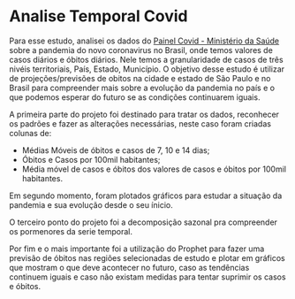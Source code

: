 # Analise Temporal Covid


Para esse estudo, analisei os dados do [Painel Covid - Ministério da Saúde](https://covid.saude.gov.br/) sobre a pandemia do novo coronavirus no Brasil, onde temos valores de casos diários e óbitos diários. Nele temos a granularidade de casos de três nivéis territoriais, País, Estado, Município. O objetivo desse estudo é utilizar de projeções/previsões de obitos na cidade e estado de São Paulo e no Brasil para compreender mais sobre a evolução da pandemia no país e o que podemos esperar do futuro se as condições continuarem iguais.


A primeira parte do projeto foi destinado para tratar os dados, reconhecer os padrões e fazer as alterações necessárias, neste caso foram criadas colunas de: 
 - Médias Móveis de óbitos e casos de 7, 10 e 14 dias;
 - Óbitos e Casos por 100mil habitantes;
 - Média móvel de casos e óbitos dos valores de casos e óbitos por 100mil habitantes.
 
Em segundo momento, foram plotados gráficos para estudar a situação da pandemia e sua evolução desde o seu ínicio.

O terceiro ponto do projeto foi a decomposição sazonal pra compreender os pormenores da serie temporal.

Por fim e o mais importante foi a utilização do Prophet para fazer uma previsão de óbitos nas regiões selecionadas de estudo e plotar em gráficos que mostram o que deve acontecer no futuro, caso as tendências continuem iguais e caso não existam medidas para tentar suprimir os casos e óbitos.
